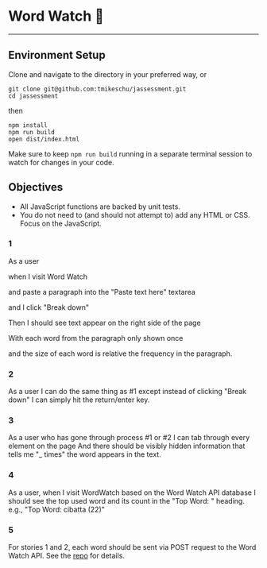 # Word Watch 👀

---

## Environment Setup

Clone and navigate to the directory in your preferred way, or

```shell
git clone git@github.com:tmikeschu/jassessment.git
cd jassessment
```

then

```shell
npm install
npm run build
open dist/index.html
```

Make sure to keep `npm run build` running in a separate terminal session to
watch for changes in your code.

## Objectives

* All JavaScript functions are backed by unit tests.
* You do not need to (and should not attempt to) add any HTML or CSS. Focus on
  the JavaScript.

### 1

As a user

when I visit Word Watch

and paste a paragraph into the "Paste text here" textarea

and I click "Break down"

Then I should see text appear on the right side of the page

With each word from the paragraph only shown once

and the size of each word is relative the frequency in the paragraph.

### 2

As a user
I can do the same thing as #1
except instead of clicking "Break down"
I can simply hit the return/enter key.

### 3

As a user who has gone through process #1 or #2
I can tab through every element on the page
And there should be visibly hidden information
that tells me "_ times" the word appears in the text.

### 4

As a user,
when I visit WordWatch
based on the Word Watch API database
I should see the top used word and its count in the "Top Word: " heading.
e.g., "Top Word: cibatta (22)"

### 5

For stories 1 and 2,
each word should be sent via POST request to the Word Watch API. See the
[repo](https://github.com/tmikeschu/wordwatch_api) for details.

